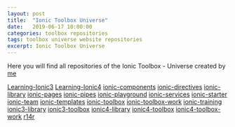 ```yaml
---
layout: post
title:  "Ionic Toolbox Universe"
date:   2019-06-17 10:00:00
categories: toolbox repositories
tags: toolbox universe website repositories
excerpt: Ionic Toolbox Universe
---
```



Here you will find all repositories of the Ionic Toolbox - Universe created by [me][r14r]

[Learning-Ionic3](Learning-Ionic3)
[Learning-Ionic4](Learning-Ionic4)
[ionic-components](ionic-components)
[ionic-directives](ionic-directives)
[ionic-library](ionic-library)
[ionic-pages](ionic-pages)
[ionic-pipes](ionic-pipes)
[ionic-playground](ionic-playground)
[ionic-services](ionic-services)
[ionic-starter](ionic-starter)
[ionic-team](ionic-team)
[ionic-templates](ionic-templates)
[ionic-toolbox](ionic-toolbox)
[ionic-toolbox-work](ionic-toolbox-work)
[ionic-training](ionic-training)
[ionic3-library](ionic3-library)
[ionic3-toolbox](ionic3-toolbox)
[ionic4-library](ionic4-library)
[ionic4-toolbox](ionic4-toolbox)
[ionic4-toolbox-work](ionic4-toolbox-work)
[r14r](r14r)

[ionic-components]:     https://github.com/ionic-components
[ionic-directives]:     https://github.com/ionic-directives
[ionic-enrichment]:     https://github.com/ionic-enrichment
[ionic-library]:        https://github.com/ionic-library
[ionic-pages]:          https://github.com/ionic-pages
[ionic-pipes]:          https://github.com/ionic-pipes
[ionic-playground]:     https://github.com/ionic-playground
[ionic-services]:       https://github.com/ionic-services
[ionic-starter]:        https://github.com/ionic-starter
[ionic-team]:           https://github.com/ionic-team
[ionic-templates]:      https://github.com/ionic-templates
[ionic-toolbox]:        https://github.com/ionic-toolbox
[ionic-toolbox-work]:   https://github.com/ionic-toolbox-work
[ionic-training]:       https://github.com/ionic-training
[ionic3-library]:       https://github.com/ionic3-library
[ionic3-toolbox]:       https://github.com/ionic3-toolbox
[ionic4-library]:       https://github.com/ionic4-library
[ionic4-toolbox]:       https://github.com/ionic4-toolbox
[ionic4-toolbox-work]:  https://github.com/ionic4-toolbox-work
[r14r]:                 https://github.com/r14r